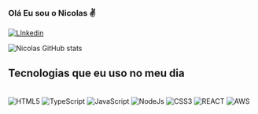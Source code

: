 ### Olá Eu sou o Nicolas ✌️

[![LInkedin](https://img.shields.io/badge/LinkedIn-0077B5?style=for-the-badge&logo=linkedin&logoColor=white)](https://www.linkedin.com/in/nicolas-melo-550381120/)

![Nicolas GitHub stats](https://github-readme-stats.vercel.app/api?username=Nicolas-C-Melo&show_icons=true&theme=dracula)

## Tecnologias que eu uso no meu dia

<div style = "display: inline_block"><br/>
  <img align ="center" alt= "HTML5" src="https://img.shields.io/badge/HTML5-E34F26?style=for-the-badge&logo=html5&logoColor=white" />
  <img align ="center" alt= "TypeScript" src="https://img.shields.io/badge/TypeScript-007ACC?style=for-the-badge&logo=typescript&logoColor=white" />
  <img align ="center" alt= "JavaScript" src="https://img.shields.io/badge/JavaScript-F7DF1E?style=for-the-badge&logo=javascript&logoColor=black" />
  <img align ="center" alt= "NodeJs" src="https://img.shields.io/badge/Node.js-43853D?style=for-the-badge&logo=node.js&logoColor=white" />
  <img align ="center" alt= "CSS3" src="https://img.shields.io/badge/CSS3-1572B6?style=for-the-badge&logo=css3&logoColor=white" />
  <img align ="center" alt= "REACT" src="https://img.shields.io/badge/React-20232A?style=for-the-badge&logo=react&logoColor=61DAFB" />
   <img align ="center" alt= "AWS" src="https://img.shields.io/badge/Amazon_AWS-232F3E?style=for-the-badge&logo=amazon-aws&logoColor=white" />
</div>
